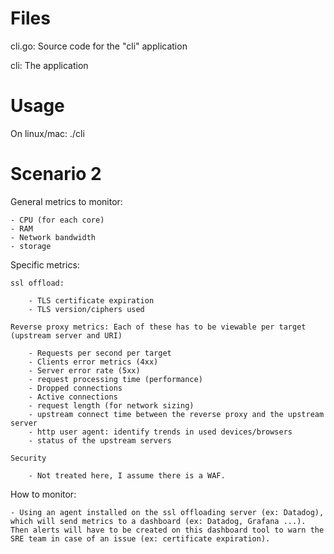 # Files

cli.go: Source code for the "cli" application

cli: The application

# Usage

On linux/mac: ./cli

# Scenario 2 

General metrics to monitor: 

	- CPU (for each core)
	- RAM
	- Network bandwidth
	- storage

Specific metrics:

	ssl offload:
	
		- TLS certificate expiration
		- TLS version/ciphers used
		
	Reverse proxy metrics: Each of these has to be viewable per target (upstream server and URI)
	
		- Requests per second per target
		- Clients error metrics (4xx)
		- Server error rate (5xx)
		- request processing time (performance)
		- Dropped connections
		- Active connections
		- request length (for network sizing)
		- upstream connect time between the reverse proxy and the upstream server
		- http user agent: identify trends in used devices/browsers
		- status of the upstream servers
		
	Security
	
		- Not treated here, I assume there is a WAF.
		
How to monitor:

	- Using an agent installed on the ssl offloading server (ex: Datadog), which will send metrics to a dashboard (ex: Datadog, Grafana ...). Then alerts will have to be created on this dashboard tool to warn the SRE team in case of an issue (ex: certificate expiration).
